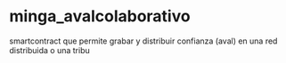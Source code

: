 # minga_avalcolaborativo
smartcontract que permite grabar y distribuir confianza (aval) en una red distribuida o una tribu
